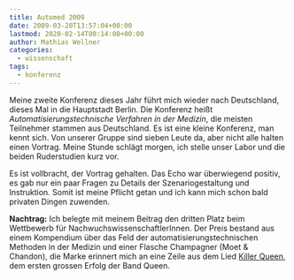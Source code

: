 ```yaml
---
title: Automed 2009
date: 2009-03-20T13:57:04+00:00
lastmod: 2020-02-14T00:14:08+00:00
author: Mathias Wellner
categories:
  - wissenschaft
tags:
  - konferenz
---
```

Meine zweite Konferenz dieses Jahr führt mich wieder nach Deutschland, dieses Mal in die Hauptstadt Berlin. Die Konferenz heißt _Automatisierungstechnische Verfahren in der Medizin_, die meisten Teilnehmer stammen aus Deutschland. Es ist eine kleine Konferenz, man kennt sich. Von unserer Gruppe sind sieben Leute da, aber nicht alle halten einen Vortrag. Meine Stunde schlägt morgen, ich stelle unser Labor und die beiden Ruderstudien kurz vor.
<!--more-->

Es ist vollbracht, der Vortrag gehalten. Das Echo war überwiegend positiv, es gab nur ein paar Fragen zu Details der Szenariogestaltung und Instruktion. Somit ist meine Pflicht getan und ich kann mich schon bald privaten Dingen zuwenden.

**Nachtrag:** Ich belegte mit meinem Beitrag den dritten Platz beim Wettbewerb für NachwuchswissenschaftlerInnen. Der Preis bestand aus einem Kompendium über das Feld der automatisierungstechnischen Methoden in der Medizin und einer Flasche Champagner (Moet & Chandon), die Marke erinnert mich an eine Zeile aus dem Lied [Killer Queen](http://en.wikipedia.org/wiki/Killer_Queen_(song)), dem ersten grossen Erfolg der Band Queen.